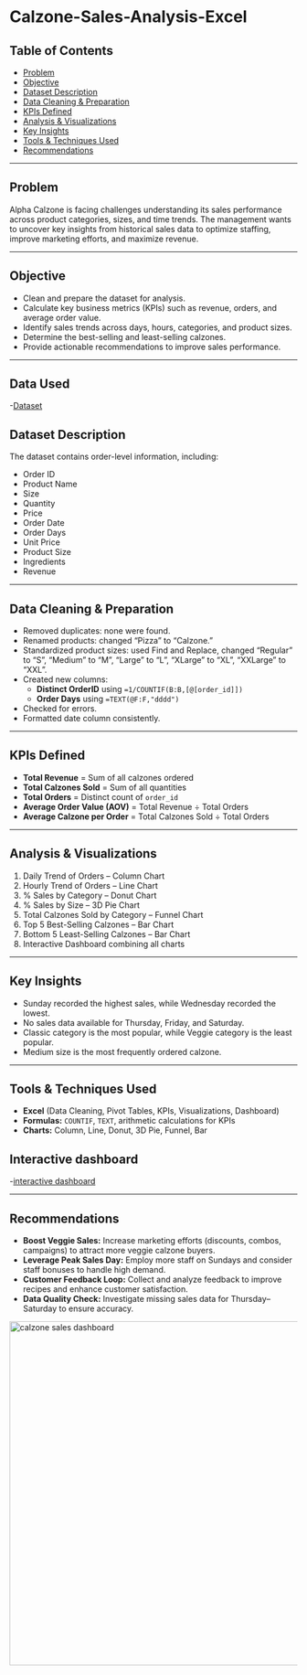 # Calzone-Sales-Analysis-Excel
 
## Table of Contents
- [Problem](#problem)
- [Objective](#objective)
- [Dataset Description](#dataset-description)
- [Data Cleaning & Preparation](#data-cleaning--preparation)
- [KPIs Defined](#kpis-defined)
- [Analysis & Visualizations](#analysis--visualizations)
- [Key Insights](#key-insights)
- [Tools & Techniques Used](#tools--techniques-used)
- [Recommendations](#recommendations)

---

## Problem
Alpha Calzone is facing challenges understanding its sales performance across product categories, sizes, and time trends. The management wants to uncover key insights from historical sales data to optimize staffing, improve marketing efforts, and maximize revenue.

---

## Objective
- Clean and prepare the dataset for analysis.  
- Calculate key business metrics (KPIs) such as revenue, orders, and average order value.  
- Identify sales trends across days, hours, categories, and product sizes.  
- Determine the best-selling and least-selling calzones.  
- Provide actionable recommendations to improve sales performance.  

---
## Data Used
-<a href="https://github.com/ElizabethEboigbe/Calzone-Sales-Analysis-Excel/blob/main/Copy%20of%20calzone%20sales%20report.xlsx">Dataset</a>

## Dataset Description
 

The dataset contains order-level information, including:  
- Order ID  
- Product Name  
- Size  
- Quantity  
- Price  
- Order Date  
- Order Days  
- Unit Price  
- Product Size  
- Ingredients  
- Revenue  

 

---

## Data Cleaning & Preparation
 

- Removed duplicates: none were found.  
- Renamed products: changed “Pizza” to “Calzone.”  
- Standardized product sizes: used Find and Replace, changed “Regular” to “S”, “Medium” to “M”, “Large” to “L”, “XLarge” to “XL”, “XXLarge” to “XXL”.  
- Created new columns:  
  - **Distinct OrderID** using `=1/COUNTIF(B:B,[@[order_id]])`  
  - **Order Days** using `=TEXT(@F:F,"dddd")`  
- Checked for errors.  
- Formatted date column consistently.  

 

---

## KPIs Defined
 
- **Total Revenue** = Sum of all calzones ordered  
- **Total Calzones Sold** = Sum of all quantities  
- **Total Orders** = Distinct count of `order_id`  
- **Average Order Value (AOV)** = Total Revenue ÷ Total Orders  
- **Average Calzone per Order** = Total Calzones Sold ÷ Total Orders  

 
---

## Analysis & Visualizations
 
1. Daily Trend of Orders – Column Chart  
2. Hourly Trend of Orders – Line Chart  
3. % Sales by Category – Donut Chart  
4. % Sales by Size – 3D Pie Chart  
5. Total Calzones Sold by Category – Funnel Chart  
6. Top 5 Best-Selling Calzones – Bar Chart  
7. Bottom 5 Least-Selling Calzones – Bar Chart  
8. Interactive Dashboard combining all charts  

 

---

## Key Insights
 
- Sunday recorded the highest sales, while Wednesday recorded the lowest.  
- No sales data available for Thursday, Friday, and Saturday.  
- Classic category is the most popular, while Veggie category is the least popular.  
- Medium size is the most frequently ordered calzone.  

 
---

## Tools & Techniques Used
 

- **Excel** (Data Cleaning, Pivot Tables, KPIs, Visualizations, Dashboard)  
- **Formulas:** `COUNTIF`, `TEXT`, arithmetic calculations for KPIs  
- **Charts:** Column, Line, Donut, 3D Pie, Funnel, Bar  

## Interactive dashboard
-<a href="https://github.com/ElizabethEboigbe/Calzone-Sales-Analysis-Excel/blob/main/Calzone%20Interactive%20Dashboard.xlsx">interactive dashboard</a>

---

## Recommendations
- **Boost Veggie Sales:** Increase marketing efforts (discounts, combos, campaigns) to attract more veggie calzone buyers.  
- **Leverage Peak Sales Day:** Employ more staff on Sundays and consider staff bonuses to handle high demand.  
- **Customer Feedback Loop:** Collect and analyze feedback to improve recipes and enhance customer satisfaction.  
- **Data Quality Check:** Investigate missing sales data for Thursday–Saturday to ensure accuracy.


<img width="1269" height="602" alt="calzone sales dashboard" src="https://github.com/user-attachments/assets/8d86def2-8ffb-46a8-8364-052bda032a05" />

